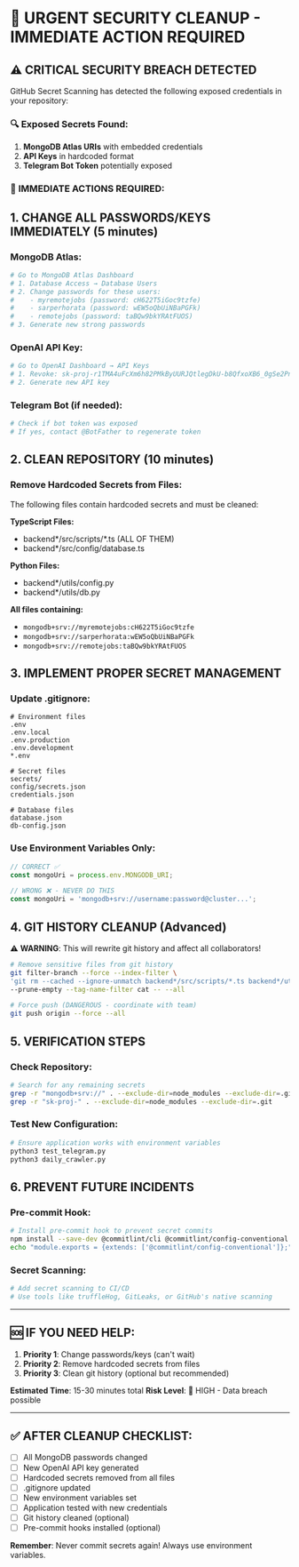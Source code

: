 # 🚨 URGENT SECURITY CLEANUP - IMMEDIATE ACTION REQUIRED

## ⚠️ CRITICAL SECURITY BREACH DETECTED

GitHub Secret Scanning has detected the following exposed credentials in your repository:

### 🔍 **Exposed Secrets Found:**
1. **MongoDB Atlas URIs** with embedded credentials
2. **API Keys** in hardcoded format
3. **Telegram Bot Token** potentially exposed

### 🚨 **IMMEDIATE ACTIONS REQUIRED:**

## 1. **CHANGE ALL PASSWORDS/KEYS IMMEDIATELY** (5 minutes)

### MongoDB Atlas:
```bash
# Go to MongoDB Atlas Dashboard
# 1. Database Access → Database Users
# 2. Change passwords for these users:
#    - myremotejobs (password: cH622T5iGoc9tzfe) 
#    - sarperhorata (password: wEW5oQbUiNBaPGFk)
#    - remotejobs (password: taBQw9bkYRAtFUOS)
# 3. Generate new strong passwords
```

### OpenAI API Key:
```bash
# Go to OpenAI Dashboard → API Keys
# 1. Revoke: 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
# 2. Generate new API key
```

### Telegram Bot (if needed):
```bash
# Check if bot token was exposed
# If yes, contact @BotFather to regenerate token
```

## 2. **CLEAN REPOSITORY** (10 minutes)

### Remove Hardcoded Secrets from Files:
The following files contain hardcoded secrets and must be cleaned:

**TypeScript Files:**
- backend*/src/scripts/*.ts (ALL OF THEM)
- backend*/src/config/database.ts

**Python Files:**  
- backend*/utils/config.py
- backend*/utils/db.py

**All files containing:**
- `mongodb+srv://myremotejobs:cH622T5iGoc9tzfe`
- `mongodb+srv://sarperhorata:wEW5oQbUiNBaPGFk`
- `mongodb+srv://remotejobs:taBQw9bkYRAtFUOS`

## 3. **IMPLEMENT PROPER SECRET MANAGEMENT**

### Update .gitignore:
```gitignore
# Environment files
.env
.env.local
.env.production
.env.development
*.env

# Secret files
secrets/
config/secrets.json
credentials.json

# Database files
database.json
db-config.json
```

### Use Environment Variables Only:
```javascript
// CORRECT ✅
const mongoUri = process.env.MONGODB_URI;

// WRONG ❌ - NEVER DO THIS
const mongoUri = 'mongodb+srv://username:password@cluster...';
```

## 4. **GIT HISTORY CLEANUP** (Advanced)

⚠️ **WARNING**: This will rewrite git history and affect all collaborators!

```bash
# Remove sensitive files from git history
git filter-branch --force --index-filter \
'git rm --cached --ignore-unmatch backend*/src/scripts/*.ts backend*/utils/config.py backend*/utils/db.py' \
--prune-empty --tag-name-filter cat -- --all

# Force push (DANGEROUS - coordinate with team)
git push origin --force --all
```

## 5. **VERIFICATION STEPS**

### Check Repository:
```bash
# Search for any remaining secrets
grep -r "mongodb+srv://" . --exclude-dir=node_modules --exclude-dir=.git
grep -r "sk-proj-" . --exclude-dir=node_modules --exclude-dir=.git
```

### Test New Configuration:
```bash
# Ensure application works with environment variables
python3 test_telegram.py
python3 daily_crawler.py
```

## 6. **PREVENT FUTURE INCIDENTS**

### Pre-commit Hook:
```bash
# Install pre-commit hook to prevent secret commits
npm install --save-dev @commitlint/cli @commitlint/config-conventional
echo "module.exports = {extends: ['@commitlint/config-conventional']};" > commitlint.config.js
```

### Secret Scanning:
```bash
# Add secret scanning to CI/CD
# Use tools like truffleHog, GitLeaks, or GitHub's native scanning
```

---

## 🆘 **IF YOU NEED HELP:**

1. **Priority 1**: Change passwords/keys (can't wait)
2. **Priority 2**: Remove hardcoded secrets from files  
3. **Priority 3**: Clean git history (optional but recommended)

**Estimated Time**: 15-30 minutes total
**Risk Level**: 🔴 HIGH - Data breach possible

---

## ✅ **AFTER CLEANUP CHECKLIST:**

- [ ] All MongoDB passwords changed
- [ ] New OpenAI API key generated  
- [ ] Hardcoded secrets removed from all files
- [ ] .gitignore updated
- [ ] New environment variables set
- [ ] Application tested with new credentials
- [ ] Git history cleaned (optional)
- [ ] Pre-commit hooks installed (optional)

**Remember**: Never commit secrets again! Always use environment variables. 